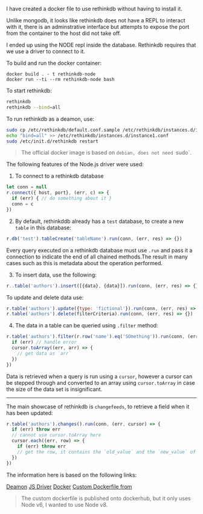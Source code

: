 I have created a docker file to use rethinkdb without having to install it.

Unlike mongodb, it looks like rethinkdb does not have a REPL to interact with it,
there is an adminstrative interface but attempts to expose the port from the container
to the host did not take off.

I ended up using the NODE repl inside the database. Rethinkdb requires that we use a driver to
connect to it.

To build and run the docker container:

```
docker build . - t rethinkdb-node
docker run --ti --rm rethinkdb-node bash
```

To start rethinkdb:

```bash
rethinkdb
rethinkdb --bind=all
```

To run rethinkdb as a deamon, use:

```bash
sudo cp /etc/rethinkdb/default.conf.sample /etc/rethinkdb/instances.d/instance1.conf
echo "bind=all" >> /etc/rethinkdb/instances.d/instance1.conf
sudo /etc/init.d/rethinkdb restart
```

> The official docker image is based on `debian, does not need `sudo`.

The following features of the Node.js driver were used:

1. To connect to a rethinkdb database

```js
let conn = null
r.connect({ host, port}, (err, c) => {
  if (err) { // do something about it }
  conn = c
})
```

2. By default, rethinkddb already has a `test` database, to create a new `table` in this database:

```js
r.db('test').tableCreate('tableName').run(conn, (err, res) => {})
```

Every query executed on a rethinkdb database must use `.run` and pass it a connection to indicate the end of
all chained methods.The result in many cases such as this is metadata about the operation performed.

3. To insert data,  use the following:

```js
r..table('authors').insert([{data}, {data}]).run(conn, (err, res) => {})
```

To update and delete data use:

```js
r.table('authors').update({type: 'fictional'}).run(conn, (err, res) => {})
r.table('authors').delete(filterCriteria).run(conn, (err, res) => {})
```

4. The data in a table can be queried using `.filter` method:

```js
r.table('authors').filter(r.row('name').eq('SOmething')).run(conn, (err, cursor) => {
  if (err) // handle error
  cursor.toArray((err, arr) => {
    // get data as `arr`
  })
})
```

Data is retrieved when a query is run using a `cursor`, however a cursor can be stepped through and converted to an array using `cursor.toArray` in case the size of the data set is insignificant.

---

The main showcase of rethinkdb is `changefeeds`, to retrieve a field when it has been updated:

```js
r.table('authors').changes().run(conn, (err, cursor) => {
  if (err) throw err
  // cannot use cursor.toArray here
  cursor.each((err, row) => {
    if (err) throw err
    // get the row, it contains the `old_value` and the `new_value` of the given row
  })
})
```

The information here is based on the following links:

[Deamon](https://www.rethinkdb.com/docs/start-on-startup/)
[JS Driver](https://www.rethinkdb.com/docs/guide/javascript/)
[Docker](https://hub.docker.com/_/rethinkdb/)
[Custom Dockerfile from](https://hub.docker.com/r/blakek13/node-rethinkdb/)

> The custom dockerfile is published onto dockerhub, but it only uses Node v6, I wanted to use Node v8.
